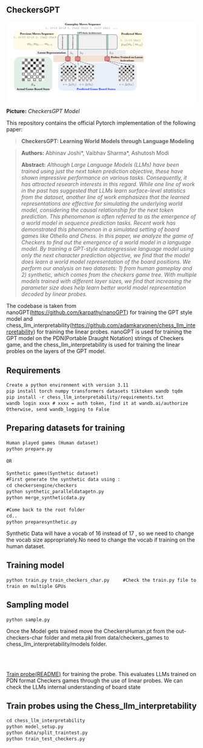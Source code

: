 ## CheckersGPT
![Teaser image](./Checkersmain.png)
**Picture:** *CheckersGPT Model*

This repository contains the official Pytorch implementation of the following paper:
> **CheckersGPT: Learning World Models through Language Modeling**<br>

> **Authors:** Abhinav Joshi*, Vaibhav Sharma*, Ashutosh Modi<br>
>
> **Abstract:** *Although Large Language Models (LLMs) have been trained using just the next token prediction objective, these have shown impressive performance on various tasks. Consequently, it has attracted research interests in this regard. While one line of work in the past has suggested that LLMs learn surface-level statistics from the dataset, another line of work emphasizes that the learned representations are effective for simulating the underlying world model, considering the causal relationship for the next token prediction. This phenomenon is often referred to as the emergence of a world model in sequence prediction tasks. Recent work has demonstrated this phenomenon in a simulated setting of board games like Othello and Chess. In this paper, we analyze the game of Checkers to find out the emergence of a world model in a language model. By training a GPT-style autoregressive language model using only the next character prediction objective, we find that the model does learn a world model representation of the board positions. We perform our analysis on two datasets: 1) from human gameplay and 2) synthetic, which comes from the checkers game tree. With multiple models trained with different layer sizes, we find that increasing the parameter size does help learn better world model representation decoded by linear probes.*

The codebase is taken from nanoGPT(https://github.com/karpathy/nanoGPT) for training the GPT style model and chess_llm_interpretability(https://github.com/adamkarvonen/chess_llm_interpretability) for training the linear probes.
nanoGPT is used for training the GPT model on the PDN(Portable Draught Notation) strings of Checkers game, and the chess_llm_interpretability is used for training the linear probles on the layers of the GPT model.

## Requirements
    Create a python environment with version 3.11
    pip install torch numpy transformers datasets tiktoken wandb tqdm
    pip install -r chess_llm_interpretability/requirements.txt
    wandb login xxxx # xxxx = auth token, find it at wandb.ai/authorize Otherwise, send wandb_logging to False

## Preparing datasets for training
    Human played games (Human dataset)
    python prepare.py

    OR 

    Synthetic games(Synthetic dataset)
    #First generate the synthetic data using :
    cd checkersengine/checkers
    python synthetic_paralleldatagetn.py
    python merge_syntheticdata.py

    #Come back to the root folder 
    cd..
    python preparesynthetic.py

Synthetic Data will have a vocab of 16 instead of 17 , so we need to change the vocab size appropriately.No need to change the vocab if training on the human dataset.

## Training model
    python train.py train_checkers_char.py     #Check the train.py file to train on multiple GPUs

## Sampling model
    python sample.py

Once the Model gets trained move the CheckersHuman.pt from the out-checkers-char folder and meta.pkl from data/checkers_games to chess_llm_interpretability/models folder.




<br>
<br>

[Train probe(README)](./chess_llm_interpretability/README.md) for training the probe.
This evaluates LLMs trained on PDN format Checkers games through the use of linear probes. We can check the LLMs internal understanding of board state
## Train probes using the Chess_llm_interpretability
    cd chess_llm_interpretability
    python model_setup.py
    python data/split_traintest.py
    python train_test_checkers.py





